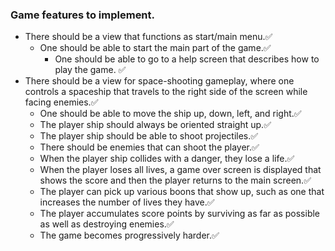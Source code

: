### Game features to implement.
* There should be a view that functions as start/main menu.✅
  * One should be able to start the main part of the game.✅
	* One should be able to go to a help screen that describes how to play the game. ✅
* There should be a view for space-shooting gameplay, where one controls a spaceship that travels  to the right side of the screen while facing enemies.✅
  * One should be able to move the ship up, down, left, and right.✅
  * The player ship should always be oriented straight up.✅
  * The player ship should be able to shoot projectiles.✅
  * There should be enemies that can shoot the player.✅
  * When the player ship collides with a danger, they lose a life.✅
  * When the player loses all lives, a game over screen is displayed that shows the score and then the player returns to the main screen.✅
  * The player can pick up various boons that show up, such as one that increases the number of lives they have.✅
  * The player accumulates score points by surviving as far as possible as well as destroying enemies.✅
  * The game becomes progressively harder.✅
